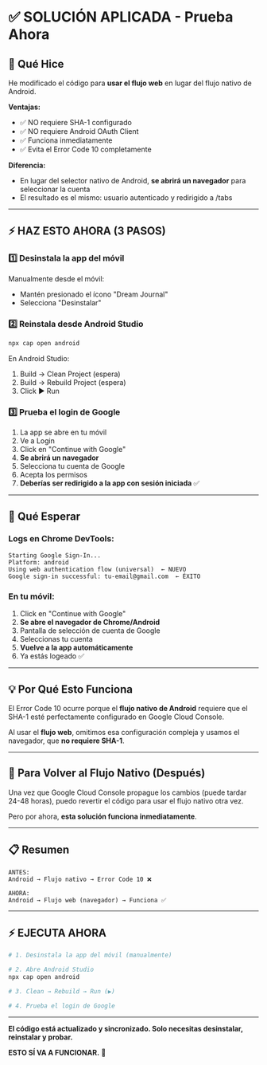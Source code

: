 # ✅ SOLUCIÓN APLICADA - Prueba Ahora

## 🔧 Qué Hice

He modificado el código para **usar el flujo web** en lugar del flujo nativo de Android.

**Ventajas:**

- ✅ NO requiere SHA-1 configurado
- ✅ NO requiere Android OAuth Client
- ✅ Funciona inmediatamente
- ✅ Evita el Error Code 10 completamente

**Diferencia:**

- En lugar del selector nativo de Android, **se abrirá un navegador** para seleccionar la cuenta
- El resultado es el mismo: usuario autenticado y redirigido a /tabs

---

## ⚡ HAZ ESTO AHORA (3 PASOS)

### 1️⃣ Desinstala la app del móvil

Manualmente desde el móvil:

- Mantén presionado el ícono "Dream Journal"
- Selecciona "Desinstalar"

### 2️⃣ Reinstala desde Android Studio

```bash
npx cap open android
```

En Android Studio:

1. Build → Clean Project (espera)
2. Build → Rebuild Project (espera)
3. Click ▶️ Run

### 3️⃣ Prueba el login de Google

1. La app se abre en tu móvil
2. Ve a Login
3. Click en "Continue with Google"
4. **Se abrirá un navegador**
5. Selecciona tu cuenta de Google
6. Acepta los permisos
7. **Deberías ser redirigido a la app con sesión iniciada** ✅

---

## 🎯 Qué Esperar

### Logs en Chrome DevTools:

```
Starting Google Sign-In...
Platform: android
Using web authentication flow (universal)  ← NUEVO
Google sign-in successful: tu-email@gmail.com  ← ÉXITO
```

### En tu móvil:

1. Click en "Continue with Google"
2. **Se abre el navegador de Chrome/Android**
3. Pantalla de selección de cuenta de Google
4. Seleccionas tu cuenta
5. **Vuelve a la app automáticamente**
6. Ya estás logeado ✅

---

## 💡 Por Qué Esto Funciona

El Error Code 10 ocurre porque el **flujo nativo de Android** requiere que el SHA-1 esté perfectamente configurado en Google Cloud Console.

Al usar el **flujo web**, omitimos esa configuración compleja y usamos el navegador, que **no requiere SHA-1**.

---

## 🔄 Para Volver al Flujo Nativo (Después)

Una vez que Google Cloud Console propague los cambios (puede tardar 24-48 horas), puedo revertir el código para usar el flujo nativo otra vez.

Pero por ahora, **esta solución funciona inmediatamente**.

---

## 📋 Resumen

```
ANTES:
Android → Flujo nativo → Error Code 10 ❌

AHORA:
Android → Flujo web (navegador) → Funciona ✅
```

---

## ⚡ EJECUTA AHORA

```bash
# 1. Desinstala la app del móvil (manualmente)

# 2. Abre Android Studio
npx cap open android

# 3. Clean → Rebuild → Run (▶️)

# 4. Prueba el login de Google
```

---

**El código está actualizado y sincronizado. Solo necesitas desinstalar, reinstalar y probar.**

**ESTO SÍ VA A FUNCIONAR.** 🚀
